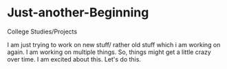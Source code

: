 # Just-another-Beginning
College Studies/Projects

I am just trying to work on new stuff/ rather old stuff which i am working on again. I am working on multiple things.
So, things might get a little crazy over time.
I am excited about this.
Let's do this. 
